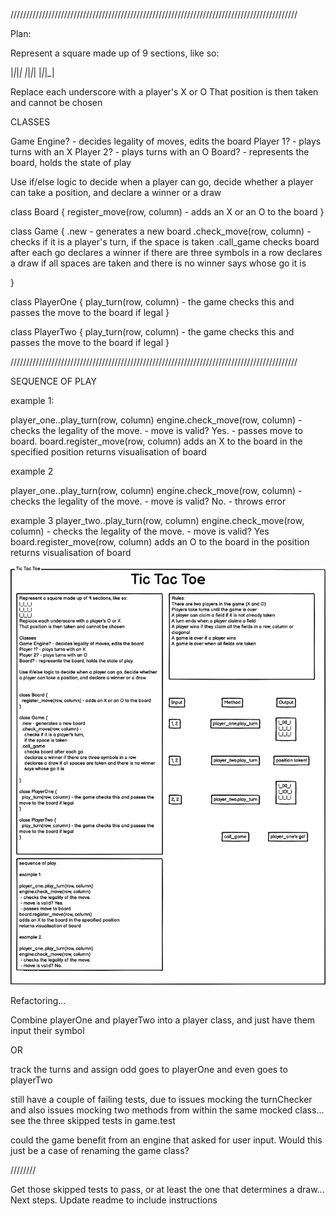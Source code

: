 ///////////////////////////////////////////////////////////////////////////////////////////

Plan:

Represent a square made up of 9 sections, like so:

|_|_|_|
|_|_|_|
|_|_|_|

Replace each underscore with a player's X or O
That position is then taken and cannot be chosen

CLASSES 

Game Engine? - decides legality of moves, edits the board
Player 1? - plays turns with an X
Player 2? - plays turns with an O
Board? - represents the board, holds the state of play

Use if/else logic to decide when a player can go, decide whether a player can take a position, and declare a winner or a draw


class Board {
		register_move(row, column) - adds an X or an O to the board
}

class Game {
		.new - generates a new board 
		.check_move(row, column) - 
				checks if it is a player's turn, 
				if the space is taken
		.call_game
				checks board after each go
				declares a winner if there are three symbols in a row
				declares a draw if all spaces are taken and there is no winner
				says whose go it is 
		
}

class PlayerOne {
		play_turn(row, column) - the game checks this and passes the move to the board if legal
}

class PlayerTwo {
		play_turn(row, column) - the game checks this and passes the move to the board if legal
}

///////////////////////////////////////////////////////////////////////////////////////////

SEQUENCE OF PLAY

example 1:

player_one..play_turn(row, column)
engine.check_move(row, column) 
	- checks the legality of the move. 
	- move is valid? Yes.
	- passes move to board.
board.register_move(row, column)
adds an X to the board in the specified position
returns visualisation of board

example 2

player_one..play_turn(row, column)
engine.check_move(row, column) 
	- checks the legality of the move. 
	- move is valid? No.
	- throws error

example 3 
player_two..play_turn(row, column)
engine.check_move(row, column) 
	- checks the legality of the move. 
	- move is valid? Yes
board.register_move(row, column)
adds an O to the board in the position
returns visualisation of board

![planning-board](public/images/diagram.png)


Refactoring...

Combine playerOne and playerTwo into a player class, and just have them input their symbol 

OR

track the turns and assign odd goes to playerOne and even goes to playerTwo

still have a couple of failing tests, due to issues mocking the turnChecker and also issues mocking two methods from within the same mocked class... see the three skipped tests in game.test

could the game benefit from an engine that asked for user input. Would this just be a case of renaming the game class?

////////

Get those skipped tests to pass, or at least the one that determines a draw...
Next steps. Update readme to include instructions